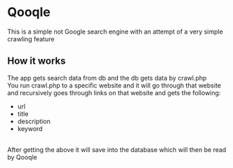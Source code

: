 # Qooqle

This is a simple not Google search engine with an attempt of a very simple crawling feature <br>

## How it works
The app gets search data from db and the db gets data by crawl.php <br>
You run crawl.php to a specific website and it will go through that website and recursively goes through links on that website and gets the following:
- url
- title
- description
- keyword

<br>
After getting the above it will save into the database which will then be read by Qooqle
